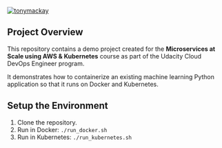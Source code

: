 [![tonymackay](https://circleci.com/gh/tonymackay/project-ml.svg?style=svg)](https://app.circleci.com/pipelines/github/tonymackay/project-ml)

## Project Overview
This repository contains a demo project created for the **Microservices at Scale using AWS & Kubernetes** course as part of the Udacity Cloud DevOps Engineer program.

It demonstrates how to containerize an existing machine learning Python application so that it runs on Docker and Kubernetes.  
## Setup the Environment
1. Clone the repository.
2. Run in Docker:  `./run_docker.sh`
3. Run in Kubernetes:  `./run_kubernetes.sh`

